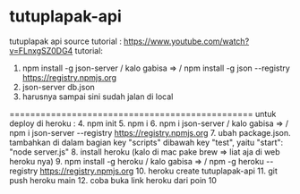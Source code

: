 # tutuplapak-api
tutuplapak api
source tutorial : https://www.youtube.com/watch?v=FLnxgSZ0DG4
tutorial:
1. npm install -g json-server / kalo gabisa => / npm install -g json --registry https://registry.npmjs.org
2. json-server db.json
3. harusnya sampai sini sudah jalan di local

===============================================
untuk deploy di heroku :
4. npm init
5. npm i
6. npm i json-server / kalo gabisa => / npm i json-server --registry https://registry.npmjs.org
7. ubah package.json. tambahkan di dalam bagian key "scripts" dibawah key "test", yaitu "start": "node server.js"
8. install heroku (kalo di mac pake brew => liat aja di web heroku nya)
9. npm install -g heroku / kalo gabisa => / npm -g heroku --registry https://registry.npmjs.org
10. heroku create tutuplapak-api
11. git push heroku main
12. coba buka link heroku dari poin 10
